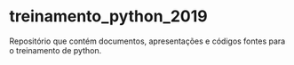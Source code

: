 # treinamento_python_2019
Repositório que contém documentos, apresentações e códigos fontes para o treinamento de python.
